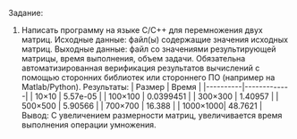 Задание:
1)	Написать программу на языке C/C++ для перемножения двух матриц. 
Исходные данные: файл(ы) содержащие значения исходных матриц.
Выходные данные: файл со значениями результирующей матрицы, время выполнения, объем задачи.
Обязательна автоматизированная верификация результатов вычислений с помощью сторонних библиотек или стороннего ПО (например на Matlab/Python).
Результаты:
| Размер   | Время       |
|----------|-------------|
| 10×10    | 5.57e-05    |
| 100×100  | 0.0399451   |
| 300×300  | 1.40957     |
| 500×500  | 5.90566     |
| 700×700  | 16.388      |
| 1000×1000| 48.7621     |
Вывод: С увеличением размерности матриц, увеличивается время выполнения операции умножения.



